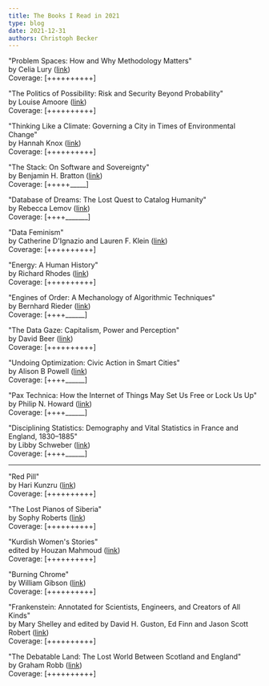 ```yaml
---
title: The Books I Read in 2021
type: blog
date: 2021-12-31
authors: Christoph Becker
---
```


"Problem Spaces: How and Why Methodology Matters"<br/>
by Celia Lury ([link](https://www.politybooks.com/bookdetail?book_slug=problem-spaces-how-and-why-methodology-matters--9781509507931))<br/>
Coverage: [++++++++++]

"The Politics of Possibility: Risk and Security Beyond Probability"<br/>
by Louise Amoore ([link](https://www.dukeupress.edu/the-politics-of-possibility))<br/>
Coverage: [++++++++++]

"Thinking Like a Climate: Governing a City in Times of Environmental Change"<br/>
by Hannah Knox ([link](https://www.dukeupress.edu/thinking-like-a-climate))<br/>
Coverage: [++++++++++]

"The Stack: On Software and Sovereignty"<br/>
by Benjamin H. Bratton ([link](https://mitpress.mit.edu/books/stack))<br/>
Coverage: [+++++_____]

"Database of Dreams: The Lost Quest to Catalog Humanity"<br/>
by Rebecca Lemov ([link](https://yalebooks.yale.edu/book/9780300209525/database-dreams/))<br/>
Coverage: [++++_______]

"Data Feminism"<br/>
by Catherine D'Ignazio and Lauren F. Klein ([link](https://mitpress.mit.edu/books/data-feminism))<br/>
Coverage: [++++++++++]

"Energy: A Human History"<br/>
by Richard Rhodes ([link](https://www.simonandschuster.co.uk/books/Energy/Richard-Rhodes/9781501105364))<br/>
Coverage: [++++++++++]

"Engines of Order: A Mechanology of Algorithmic Techniques"<br/>
by Bernhard Rieder ([link](https://www.aup.nl/en/book/9789462986190/engines-of-order))<br/>
Coverage: [++++______]

"The Data Gaze: Capitalism, Power and Perception"<br/>
by David Beer ([link](https://uk.sagepub.com/en-gb/eur/the-data-gaze/book257707))<br/>
Coverage: [++++++++++]

"Undoing Optimization: Civic Action in Smart Cities"<br/>
by Alison B Powell ([link](https://yalebooks.yale.edu/book/9780300223804/undoing-optimization/))<br/>
Coverage: [++++______]

"Pax Technica: How the Internet of Things May Set Us Free or Lock Us Up"<br/>
by Philip N. Howard ([link](https://yalebooks.yale.edu/book/9780300199475/pax-technica/))<br/>
Coverage: [++++______]

"Disciplining Statistics: Demography and Vital Statistics in France and England, 1830–1885"<br/>
by Libby Schweber ([link](https://read.dukeupress.edu/books/book/2111/Disciplining-StatisticsDemography-and-Vital))<br/>
Coverage: [++++______]

---------------------------------------

"Red Pill"<br/>
by Hari Kunzru ([link](https://www.simonandschuster.co.uk/books/Red-Pill/Hari-Kunzru/9781471194504))<br/>
Coverage: [++++++++++]

"The Lost Pianos of Siberia"<br/>
by Sophy Roberts ([link](https://www.penguin.co.uk/books/111/1114033/the-lost-pianos-of-siberia/9781784162849.html))<br/>
Coverage: [++++++++++]

"Kurdish Women's Stories"<br/>
edited by Houzan Mahmoud ([link](https://www.plutobooks.com/9780745341132/kurdish-womens-stories/))<br/>
Coverage: [++++++++++]

"Burning Chrome"<br/>
by William Gibson ([link](https://www.orionbooks.co.uk/titles/william-gibson/burning-chrome/9781473217454/))<br/>
Coverage: [++++++++++]

"Frankenstein: Annotated for Scientists, Engineers, and Creators of All Kinds"<br/>
by Mary Shelley and edited by David H. Guston, Ed Finn and Jason Scott Robert ([link](https://mitpress.mit.edu/books/frankenstein))<br/>
Coverage: [++++++++++]

"The Debatable Land: The Lost World Between Scotland and England"<br/>
by Graham Robb ([link](https://www.panmacmillan.com/authors/graham-robb/the-debatable-land/9781509804719))<br/>
Coverage: [++++++++++]
